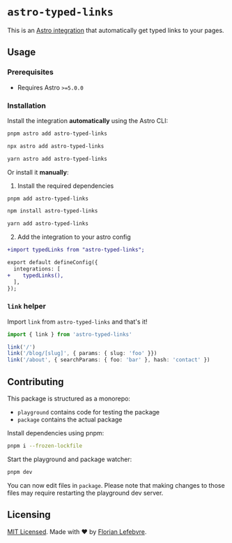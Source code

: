# `astro-typed-links`

This is an [Astro integration](https://docs.astro.build/en/guides/integrations-guide/) that automatically get typed links to your pages.

## Usage

### Prerequisites

- Requires Astro `>=5.0.0`

### Installation

Install the integration **automatically** using the Astro CLI:

```bash
pnpm astro add astro-typed-links
```

```bash
npx astro add astro-typed-links
```

```bash
yarn astro add astro-typed-links
```

Or install it **manually**:

1. Install the required dependencies

```bash
pnpm add astro-typed-links
```

```bash
npm install astro-typed-links
```

```bash
yarn add astro-typed-links
```

2. Add the integration to your astro config

```diff
+import typedLinks from "astro-typed-links";

export default defineConfig({
  integrations: [
+    typedLinks(),
  ],
});
```

### `link` helper

Import `link` from `astro-typed-links` and that's it!

```ts
import { link } from 'astro-typed-links'

link('/')
link('/blog/[slug]', { params: { slug: 'foo' }})
link('/about', { searchParams: { foo: 'bar' }, hash: 'contact' })
```

## Contributing

This package is structured as a monorepo:

- `playground` contains code for testing the package
- `package` contains the actual package

Install dependencies using pnpm: 

```bash
pnpm i --frozen-lockfile
```

Start the playground and package watcher:

```bash
pnpm dev
```

You can now edit files in `package`. Please note that making changes to those files may require restarting the playground dev server.

## Licensing

[MIT Licensed](https://github.com/florian-lefebvre/astro-typed-links/blob/main/LICENSE). Made with ❤️ by [Florian Lefebvre](https://github.com/florian-lefebvre).
